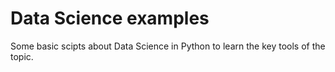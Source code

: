 # Data Science examples
 Some basic scipts about Data Science in Python to learn the key tools of the topic.
